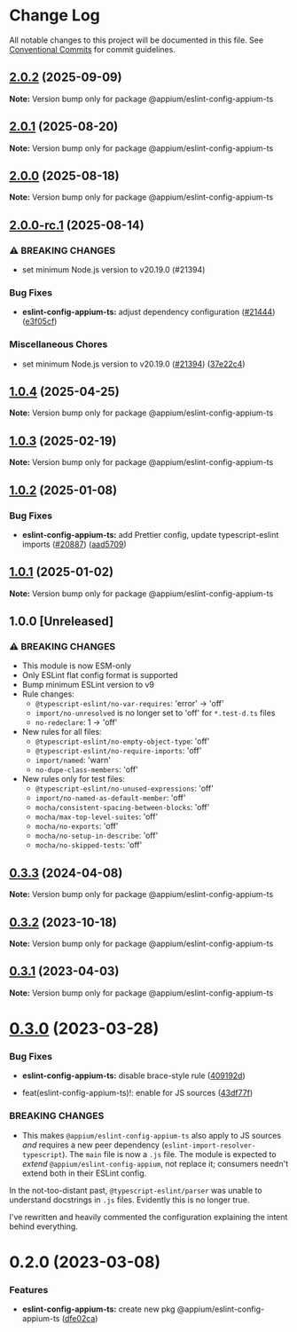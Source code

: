 # Change Log

All notable changes to this project will be documented in this file.
See [Conventional Commits](https://conventionalcommits.org) for commit guidelines.

## [2.0.2](https://github.com/appium/appium/compare/@appium/eslint-config-appium-ts@2.0.1...@appium/eslint-config-appium-ts@2.0.2) (2025-09-09)

**Note:** Version bump only for package @appium/eslint-config-appium-ts





## [2.0.1](https://github.com/appium/appium/compare/@appium/eslint-config-appium-ts@2.0.0...@appium/eslint-config-appium-ts@2.0.1) (2025-08-20)

**Note:** Version bump only for package @appium/eslint-config-appium-ts





## [2.0.0](https://github.com/appium/appium/compare/@appium/eslint-config-appium-ts@2.0.0-rc.1...@appium/eslint-config-appium-ts@2.0.0) (2025-08-18)

**Note:** Version bump only for package @appium/eslint-config-appium-ts





## [2.0.0-rc.1](https://github.com/appium/appium/compare/@appium/eslint-config-appium-ts@1.0.3...@appium/eslint-config-appium-ts@2.0.0-rc.1) (2025-08-14)


### ⚠ BREAKING CHANGES

* set minimum Node.js version to v20.19.0 (#21394)

### Bug Fixes

* **eslint-config-appium-ts:** adjust dependency configuration ([#21444](https://github.com/appium/appium/issues/21444)) ([e3f05cf](https://github.com/appium/appium/commit/e3f05cf961310a5bf144cc0bf8e1089c47744493))


### Miscellaneous Chores

* set minimum Node.js version to v20.19.0 ([#21394](https://github.com/appium/appium/issues/21394)) ([37e22c4](https://github.com/appium/appium/commit/37e22c4f9c9920cea3f340841ab1b7c60e3147e9))



## [1.0.4](https://github.com/appium/appium/compare/@appium/eslint-config-appium-ts@1.0.3...@appium/eslint-config-appium-ts@1.0.4) (2025-04-25)

**Note:** Version bump only for package @appium/eslint-config-appium-ts





## [1.0.3](https://github.com/appium/appium/compare/@appium/eslint-config-appium-ts@1.0.2...@appium/eslint-config-appium-ts@1.0.3) (2025-02-19)

**Note:** Version bump only for package @appium/eslint-config-appium-ts





## [1.0.2](https://github.com/appium/appium/compare/@appium/eslint-config-appium-ts@1.0.1...@appium/eslint-config-appium-ts@1.0.2) (2025-01-08)


### Bug Fixes

* **eslint-config-appium-ts:** add Prettier config, update typescript-eslint imports ([#20887](https://github.com/appium/appium/issues/20887)) ([aad5709](https://github.com/appium/appium/commit/aad57099135a02907b0cd03617c52d7baf248a26))



## [1.0.1](https://github.com/appium/appium/compare/@appium/eslint-config-appium-ts@0.3.3...@appium/eslint-config-appium-ts@1.0.1) (2025-01-02)

**Note:** Version bump only for package @appium/eslint-config-appium-ts





## 1.0.0 [Unreleased]

### ⚠ BREAKING CHANGES

* This module is now ESM-only
* Only ESLint flat config format is supported
* Bump minimum ESLint version to v9
* Rule changes:
  * `@typescript-eslint/no-var-requires`: 'error' -> 'off'
  * `import/no-unresolved` is no longer set to 'off' for `*.test-d.ts` files
  * `no-redeclare`: 1 -> 'off'
* New rules for all files:
  * `@typescript-eslint/no-empty-object-type`: 'off'
  * `@typescript-eslint/no-require-imports`: 'off'
  * `import/named`: 'warn'
  * `no-dupe-class-members`: 'off'
* New rules only for test files:
  * `@typescript-eslint/no-unused-expressions`: 'off'
  * `import/no-named-as-default-member`: 'off'
  * `mocha/consistent-spacing-between-blocks`: 'off'
  * `mocha/max-top-level-suites`: 'off'
  * `mocha/no-exports`: 'off'
  * `mocha/no-setup-in-describe`: 'off'
  * `mocha/no-skipped-tests`: 'off'



## [0.3.3](https://github.com/appium/appium/compare/@appium/eslint-config-appium-ts@0.3.2...@appium/eslint-config-appium-ts@0.3.3) (2024-04-08)

**Note:** Version bump only for package @appium/eslint-config-appium-ts





## [0.3.2](https://github.com/appium/appium/compare/@appium/eslint-config-appium-ts@0.3.1...@appium/eslint-config-appium-ts@0.3.2) (2023-10-18)

**Note:** Version bump only for package @appium/eslint-config-appium-ts





## [0.3.1](https://github.com/appium/appium/compare/@appium/eslint-config-appium-ts@0.3.0...@appium/eslint-config-appium-ts@0.3.1) (2023-04-03)

**Note:** Version bump only for package @appium/eslint-config-appium-ts





# [0.3.0](https://github.com/appium/appium/compare/@appium/eslint-config-appium-ts@0.2.0...@appium/eslint-config-appium-ts@0.3.0) (2023-03-28)


### Bug Fixes

* **eslint-config-appium-ts:** disable brace-style rule ([409192d](https://github.com/appium/appium/commit/409192d0630244e072534391eb702de063d54d17))


* feat(eslint-config-appium-ts)!: enable for JS sources ([43df77f](https://github.com/appium/appium/commit/43df77f6b623462d20d90cb23a2d7577aa0c56de))


### BREAKING CHANGES

* This makes `@appium/eslint-config-appium-ts` also apply to JS sources _and_ requires a new peer dependency (`eslint-import-resolver-typescript`). The `main` file is now a `.js` file.  The module is expected to _extend_ `@appium/eslint-config-appium`, not replace it; consumers needn't extend both in their ESLint config.

In the not-too-distant past, `@typescript-eslint/parser` was unable to understand docstrings in `.js` files. Evidently this is no longer true.

I've rewritten and heavily commented the configuration explaining the intent behind everything.





# 0.2.0 (2023-03-08)


### Features

* **eslint-config-appium-ts:** create new pkg @appium/eslint-config-appium-ts ([dfe02ca](https://github.com/appium/appium/commit/dfe02ca98c73c0cf9863a7c7441d6a1a5d37ac33))
